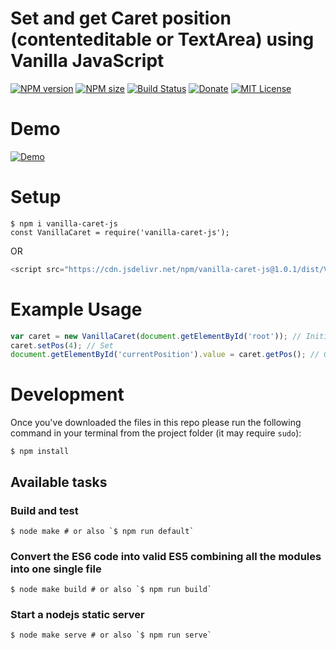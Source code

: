 Set and get Caret position (contenteditable or TextArea) using Vanilla JavaScript
====================

[![NPM version][npm-version-image]][npm-url]
[![NPM size][npm-size-image]][npm-url]
[![Build Status][travis-image]][travis-url]
[![Donate][donate-image]][paypal-link]
[![MIT License][license-image]][license-url]

# Demo
[![Demo](https://media.giphy.com/media/fndxOJjHJMvZqWEJBT/giphy.gif)](http://abhas9.github.io/vanilla-caret-js)


# Setup
```shell
$ npm i vanilla-caret-js
const VanillaCaret = require('vanilla-caret-js');
```
OR
```javascript
<script src="https://cdn.jsdelivr.net/npm/vanilla-caret-js@1.0.1/dist/VanillaCaret.min.js"></script>
```
# Example Usage

```javascript
var caret = new VanillaCaret(document.getElementById('root')); // Initialize
caret.setPos(4); // Set
document.getElementById('currentPosition').value = caret.getPos(); // Get
```

# Development

Once you've downloaded the files in this repo please run the following command in your terminal from the project folder (it may require `sudo`):

```shell
$ npm install
```

## Available tasks

### Build and test
```shell
$ node make # or also `$ npm run default`
```

### Convert the ES6 code into valid ES5 combining all the modules into one single file
```shell
$ node make build # or also `$ npm run build`
```

### Start a nodejs static server
```shell
$ node make serve # or also `$ npm run serve`
```

[license-url]: LICENSE
[license-image]: http://img.shields.io/badge/license-MIT-000000.svg?style=flat-square

[paypal-link]:https://www.paypal.me/abhas9
[donate-image]:https://img.shields.io/badge/donate-%E2%9D%A4-brightgreen.svg?style=flat-square

[npm-url]: https://www.npmjs.com/package/vanilla-caret-js
[npm-version-image]: http://img.shields.io/npm/v/vanilla-caret-js.svg?style=flat-square
[npm-size-image]: https://img.shields.io/bundlephobia/min/vanilla-caret-js.svg?style=flat-square

[travis-url]:https://travis-ci.org/abhas9/vanilla-caret-js
[travis-image]: https://api.travis-ci.org/abhas9/vanilla-caret-js.svg?branch=master&style=flat-square



